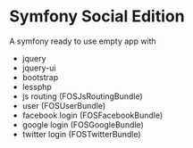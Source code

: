 Symfony Social Edition
========================

A symfony ready to use empty app with
- jquery
- jquery-ui
- bootstrap
- lessphp
- js routing (FOSJsRoutingBundle)
- user (FOSUserBundle)
- facebook login (FOSFacebookBundle)
- google login (FOSGoogleBundle)
- twitter login (FOSTwitterBundle)
